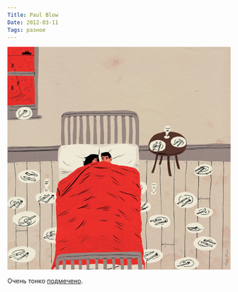 ```yaml
---
Title: Paul Blow
Date: 2012-03-11
Tags: разное
---
```


![paulblow.jpg](images/paulblow.jpg)

Очень тонко [подмечено](http://www.paulblow.com/illustration/independent/).